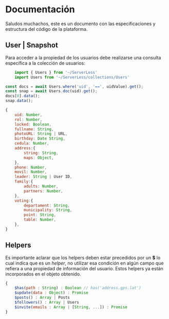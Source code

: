# Documentación

Saludos muchachos, este es un documento con las especificaciones y estructura del código de la plataforma.


## User | Snapshot
Para acceder a la propiedad de los usuarios debe realizarse una consulta específica a la colección de usuarios:
```javascript
    import { Users } from '~/ServerLess'
    import Users from '~/ServerLess/collections/Users'
```

```javascript
const docs = await Users.where('uid', '==', uidValue).get();
const snap = await Users.doc(uid).get();
docs[0].data();
snap.data();

{
    uid: Number,
    rol: Number,
    locked: Boolean,
    fullname: String,
    photoURL: String | URL,
    birthday: Date String,
    cedula: Number,
    address:{
        string: String,
        maps: Object,
    },
    phone: Number,
    movil: Number,
    leader: String | User ID,
    family:{
        adults: Number,
        partners: Number,
    },
    voting:{ 
    	departament: String,
    	municipality: String,
    	point: String,
        table: Number,
    },
}
```


## Helpers
Es importante aclarar que los helpers deben estar precedidos por un **$** lo cual indica que es un _helper_, no utilizar esa condición en algún campo que refiera a una propiedad de información del usuario.
Estos helpers ya están incorporados en el objeto obtenido.
```javascript
{
    $has(path : String) : Boolean // has('address.gps.lat')
    $update(data : Object) : Promise
    $posts() : Array | Posts
    $followers() : Array | Users
    $invite(emails : Array | [String, ...]) : Promise
}
```

